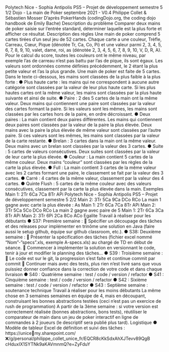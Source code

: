 Polytech Nice - Sophia Antipolis PS5 – Projet de développement semestre 5
1/2
Dojo - La main de Poker
septembre 2021 - V0.4
Philippe Collet & Sébastien Mosser
D’après PokerHands (codingDojo.org, the coding dojo handbook de Emily Bache)
Description du problème
Comparer deux mains de poker saisie sur l’entrée standard, déterminer laquelle est la plus 
forte et afficher ce résultat.
Description des règles
Une main de poker comprend 5 cartes tirées d’un seul jeu de 52 cartes. Chaque carte a une couleur, 
Trèfle, Carreau, Cœur, Pique (dénotée Tr, Ca, Co, Pi) et une valeur parmi 2, 3, 4, 5, 6, 7, 8, 9, 10, 
valet, dame, roi, as (dénotée 2, 3, 4, 5, 6, 7, 8, 9, 10, V, D, R, A). Pour le calcul du score, toutes les 
couleurs ont le même niveau, par exemple l’as de carreau n’est pas battu par l’as de pique, ils sont 
égaux. Les valeurs sont ordonnées comme définies précédemment, le 2 étant la plus petite valeur 
et l’as la plus grande.
Une main de poker est faite de 5 cartes. Dans le texte ci-dessous, les mains sont classées de la 
plus faible à la plus forte :
● Plus haute carte : les mains qui ne correspondent à aucune autre catégorie sont classées 
par la valeur de leur plus haute carte. Si les plus hautes cartes ont la même valeur, les mains 
sont classées par la plus haute suivante et ainsi de suite.
● Paire : 2 des 5 cartes de la main ont la même valeur. Deux mains qui contiennent une paire 
sont classées par la valeur des cartes formant la paire. Si les valeurs sont les mêmes, les 
mains sont classées par les cartes hors de la paire, en ordre décroissant.
● Deux paires : La main contient deux paires différentes. Les mains qui contiennent deux 
paires sont classées par la valeur de la paire la plus élevée. Deux mains avec la paire la plus 
élevée de même valeur sont classées par l’autre paire. Si ces valeurs sont les mêmes, les 
mains sont classées par la valeur de la carte restante.
● Brelan : 3 cartes dans la main ont la même valeur. Deux mains avec un brelan sont classées 
par la valeur des 3 cartes.
● Suite : 5 cartes de valeurs consécutives. Deux suites sont classées par la valeur de leur 
carte la plus élevée.
● Couleur : La main contient 5 cartes de la même couleur. Deux mains “couleur” sont classées 
par les règles de la carte la plus élevée.
● Full : La main contient 3 cartes de la même valeur avec les 2 cartes formant une paire, le 
classement se fait par la valeur des 3 cartes.
● Carré : 4 cartes de la même valeur, classement par la valeur des 4 cartes.
● Quinte Flush : 5 cartes de la même couleur avec des valeurs consécutives, classement par 
la carte la plus élevée dans la main.
Exemples
Main 1: 2Tr 6Ca 7Ca 8Tr APi
Polytech Nice - Sophia Antipolis PS5 – Projet de développement semestre 5
2/2
Main 2: 3Tr 5Ca 9Ca DCo RCo
La main 1 gagne avec carte la plus élevée : As
Main 1: 2Tr 6Ca 7Ca 8Tr APi
Main 2: 3Tr 5Ca 5Co DCo RCo
La main 2 gagne avec paire de 5
Main 1: 2Tr 6Ca 3Ca 8Tr APi
Main 2: 3Tr 6Pi 2Ca 8Co ACo
Egalite
Travail à réaliser pour les débutants
● S37: Première semaine : 
 Spécifier un découpage des tâches et des releases pour implémenter en trinôme 
une solution en Java (faire aussi le setup github, équipe sur github classroom, etc.).
● S38: Deuxième semaine : 
 Présenter la spécification des tâches (fichier excel nommé “Nom”-”specs”.xls, 
exemple A-specs.xls) au chargé de TD en début de séance.
 Commencer à implémenter la solution en versionnant le code, tenir à jour et 
modifier le planning des tâches…
● S39 : Troisième semaine : 
 Le code est sur le git, la progression s’est faite et continue commit par commit
 Continuer mais avec des tests, plus rien n’est livré sans que vous puissiez donner 
confiance dans la correction de votre code et dans chaque livraison
● S40 : Quatrième semaine : test / code / version / refactor
● S41 : Cinquième semaine : test / code / version / refactor
● S42 : Sixième semaine : test / code / version / refactor
● S43 : Septième semaine : soutenance technique
Travail à réaliser pour les moins débutants
La même chose en 3 semaines semaines en équipe de 4, mais en découpant, construisant les 
bonnes abstractions testées (ceci n’est pas un exercice de rush de programmation) 
A partir de la 3ème semaine : si votre version est correctement réalisée (bonnes abstractions, 
bons tests), réutiliser le comparateur de main dans un jeu de poker interactif en ligne de 
commandes à 2 joueurs (le descriptif sera publié plus tard).
Logistique
● Modèle de tableur Excel de définition et suivi des tâches : https://unicemy.sharepoint.com/:x:/g/personal/philippe_collet_unice_fr/EQCR8cKkSdxAhXJTevv89QgB
cHduxIX1SYTNk9aKAVmnmQ?e=ZyFduY